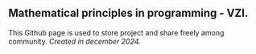 ## Mathematical principles in programming - VZI.

This Github page is used to store project and share freely among community.
_Created in december 2024._
